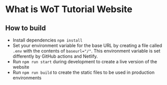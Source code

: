 # What is WoT Tutorial Website

## How to build

- Install dependencies `npm install`
- Set your environment variable for the base URL by creating a file called `.env` with the contents of `baseurl="/"`. This environment variable is set differently by GitHub actions and Netlify.
- Run `npm run start` during development to create a live version of the website
- Run `npm run build` to create the static files to be used in production environments
